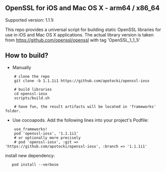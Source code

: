 ## OpenSSL for iOS and Mac OS X - arm64 / x86_64

Supported version: 1.1.1i

This repo provides a universal script for building static OpenSSL libraries for use in iOS and Mac OS X applications.
The actual library version is taken from https://github.com/openssl/openssl with tag 'OpenSSL_1_1_1i'

## How to build?
 - Manually
```
    # clone the repo
    git clone -b 1.1.1i1 https://github.com/apotocki/openssl-iosx
    
    # build libraries
    cd openssl-iosx
    scripts/build.sh

    # have fun, the result artifacts will be located in 'frameworks' folder.
```    
 - Use cocoapods. Add the following lines into your project's Podfile:
```
    use_frameworks!
    pod 'openssl-iosx', '1.1.1i1' 
    # or optionally more precisely
    # pod 'openssl-iosx', :git => 'https://github.com/apotocki/openssl-iosx', :branch => '1.1.1i1'
```    
install new dependency:
```
   pod install --verbose
```    
